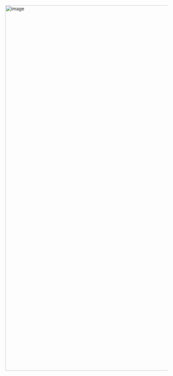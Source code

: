 <img width="2600" height="1138" alt="image" src="https://github.com/user-attachments/assets/f8984880-e71b-431a-8de0-8b9f31d4fcef" />
